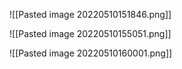 ![[Pasted image 20220510151846.png]]

![[Pasted image 20220510155051.png]]

![[Pasted image 20220510160001.png]]